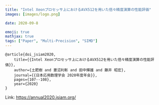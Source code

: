 ```yaml
---
title: "Intel Xeonプロセッサ上におけるAVX512を用いた倍々精度演算の性能評価"
images: [images/logo.png]

date: 2020-09-8

emoji: true
mathjax: true
tags: ["Paper", "Multi-Precision", "SIMD"]
---
```


```
@article{doi_jsiam2020,
	title={{Intel Xeonプロセッサ上におけるAVX512を用いた倍々精度演算の性能評価}},
	author={土肥樹 and 菱沼利彰 and 田中輝雄 and 藤井 昭宏},
	journal={{日本応用数理学会 2020年度年会}},
	pages={107--108},
	year={2020}
}
```

Link: https://annual2020.jsiam.org/
